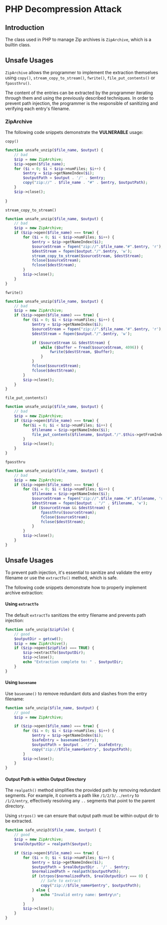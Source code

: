 # PHP Decompression Attack

## Introduction

The class used in PHP to manage Zip archives is `ZipArchive`, which is a builtin class.

## Unsafe Usages

`ZipArchive` allows the programmer to implement the extraction themselves using `copy()`, `stream_copy_to_stream()`, `fwrite()`, `file_put_contents()` or `fpassthru()`. 

The content of the entries can be extracted by the programmer iterating through them and using the previously described techniques. In order to prevent path injection, the programmer is the responsible of sanitizing and verifying each entry's filename.

### ZipArchive

The following code snippets demonstrate the **VULNERABLE** usage:

`copy()`

```php
function unsafe_unzip($file_name, $output) {
    // bad
    $zip = new ZipArchive;
    $zip->open($file_name);
    for ($i = 0; $i < $zip->numFiles; $i++) {
        $entry = $zip->getNameIndex($i);
        $outputPath = $output . '/' . $entry;
        copy("zip://" . $file_name . "#" . $entry, $outputPath);
    }
    $zip->close();
    
}
```


`stream_copy_to_stream()`

```php
function unsafe_unzip($file_name, $output) {
    // bad
    $zip = new ZipArchive;
    if ($zip->open($file_name) === true) {
        for ($i = 0; $i < $zip->numFiles; $i++) {
            $entry = $zip->getNameIndex($i);
            $sourceStream = fopen("zip://".$file_name."#".$entry, 'r');
            $destStream = fopen($output."/".$entry, 'w');
            stream_copy_to_stream($sourceStream, $destStream);
            fclose($sourceStream);
            fclose($destStream);
        }                   
        $zip->close();                   
    }
}
```

`fwrite()`

```php
function unsafe_unzip($file_name, $output) {
    // bad
    $zip = new ZipArchive;
    if ($zip->open($file_name) === true) {
        for ($i = 0; $i < $zip->numFiles; $i++) {
            $entry = $zip->getNameIndex($i);
            $sourceStream = fopen("zip://".$file_name."#".$entry, 'r');
            $destStream = fopen($output."/".$entry, 'w');

            if ($sourceStream && $destStream) {
                while ($buffer = fread($sourceStream, 4096)) { 
                    fwrite($destStream, $buffer); 
                }
            }
            fclose($sourceStream);
            fclose($destStream);
        }                   
        $zip->close();                   
    }
}
```

`file_put_contents()`

```php
function unsafe_unzip($file_name, $output) {
    // bad
    $zip = new ZipArchive;
    if ($zip->open($file_name) === true) {
        for($i = 0; $i < $zip->numFiles; $i++) {
            $filename = $zip->getNameIndex($i);
            file_put_contents($filename, $output."/".$this->getFromIndex($i));
        }                   
        $zip->close();                   
    }
}
```

`fpassthru`

```php
function unsafe_unzip($file_name, $output) {
    // bad
    $zip = new ZipArchive;
    if ($zip->open($file_name) === true) {
        for ($i = 0; $i < $zip->numFiles; $i++) {
            $filename = $zip->getNameIndex($i);
            $sourceStream = fopen("zip://".$file_name."#".$filename, 'r');
            $destStream = fopen($output . "/" . $filename, 'w');
            if ($sourceStream && $destStream) {
                fpassthru($sourceStream);
                fclose($sourceStream);
                fclose($destStream);
            }
        }
        $zip->close();
    }
}
```

## Unsafe Usages

To prevent path injection, it's essential to sanitize and validate the entry filename or use the `extractTo()` method, which is safe.

The following code snippets demonstrate how to properly implement archive extraction:

#### Using `extractTo`

The default `extractTo` sanitizes the entry filename and prevents path injection:

```php
function safe_unzip($zipFile) {
    // good
    $outputDir = getcwd();
    $zip = new ZipArchive();
    if ($zip->open($zipFile) === TRUE) {
        $zip->extractTo($outputDir);
        $zip->close();
        echo "Extraction complete to: " . $outputDir;
    } 
}
```

#### Using `basename`

Use `basename()` to remove redundant dots and slashes from the entry filename:

```php
function safe_unzip($file_name, $output) {
    // good
    $zip = new ZipArchive;

    if ($zip->open($file_name) === true) {
        for ($i = 0; $i < $zip->numFiles; $i++) {
            $entry = $zip->getNameIndex($i);
            $safeEntry = basename($entry);
            $outputPath = $output . '/' . $safeEntry;
            copy("zip://$file_name#$entry", $outputPath);
        }
        $zip->close();
    } 
}
```

#### Output Path is within Output Directory

The `realpath()` method simplifies the provided path by removing redundant segments. For example, it converts a path like `/1/2/3/../entry` to `/1/2/entry`, effectively resolving any `..` segments that point to the parent directory.

Using `strpos()` we can ensure that output path must be within output dir to be extracted.


```php
function safe_unzip3($file_name, $output) {
    // good
    $zip = new ZipArchive;
    $realOutputDir = realpath($output);

    if ($zip->open($file_name) === true) {
        for ($i = 0; $i < $zip->numFiles; $i++) {
            $entry = $zip->getNameIndex($i);
            $outputPath = $realOutputDir . '/' . $entry;
            $normalizedPath = realpath($outputPath);
            if (strpos($normalizedPath, $realOutputDir) === 0) {
                // Safe to extract
                copy("zip://$file_name#$entry", $outputPath);
            } else {
                echo "Invalid entry name: $entry\n";
            }
        }
        $zip->close();
    } 
}
```
